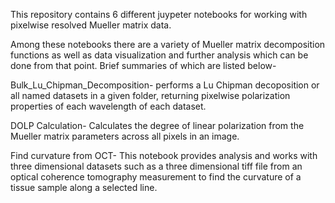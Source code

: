 This repository contains 6 different juypeter notebooks for working with pixelwise resolved Mueller matrix data. 

Among these notebooks there are a variety of Mueller matrix decomposition functions as well as data visualization and further analysis which can be done from that point. 
Brief summaries of which are listed below-

Bulk_Lu_Chipman_Decomposition- performs a Lu Chipman decoposition or all named datasets in a given folder, returning pixelwise polarization properties of each wavelength of each dataset.

DOLP Calculation- Calculates the degree of linear polarization from the Mueller matrix parameters across all pixels in an image.

Find curvature from OCT- This notebook provides analysis and works with three dimensional datasets such as a three dimensional tiff file from an optical coherence tomography measurement to find the curvature of a tissue sample along a selected line.

